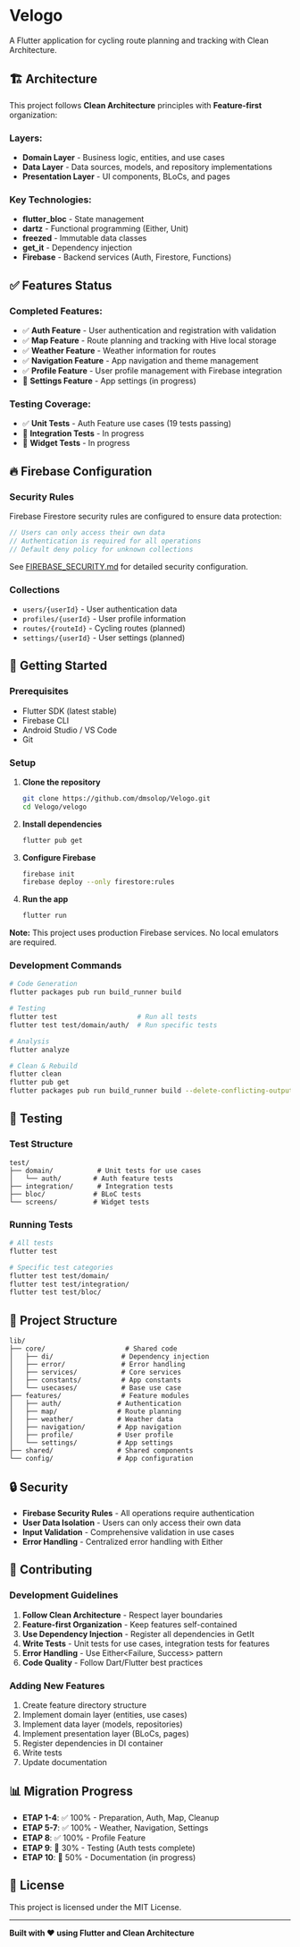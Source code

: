 # Velogo

A Flutter application for cycling route planning and tracking with Clean Architecture.

## 🏗️ Architecture

This project follows **Clean Architecture** principles with **Feature-first** organization:

### **Layers:**
- **Domain Layer** - Business logic, entities, and use cases
- **Data Layer** - Data sources, models, and repository implementations  
- **Presentation Layer** - UI components, BLoCs, and pages

### **Key Technologies:**
- **flutter_bloc** - State management
- **dartz** - Functional programming (Either, Unit)
- **freezed** - Immutable data classes
- **get_it** - Dependency injection
- **Firebase** - Backend services (Auth, Firestore, Functions)

## ✅ Features Status

### **Completed Features:**
- ✅ **Auth Feature** - User authentication and registration with validation
- ✅ **Map Feature** - Route planning and tracking with Hive local storage
- ✅ **Weather Feature** - Weather information for routes
- ✅ **Navigation Feature** - App navigation and theme management
- ✅ **Profile Feature** - User profile management with Firebase integration
- 🔄 **Settings Feature** - App settings (in progress)

### **Testing Coverage:**
- ✅ **Unit Tests** - Auth Feature use cases (19 tests passing)
- 🔄 **Integration Tests** - In progress
- 🔄 **Widget Tests** - In progress

## 🔥 Firebase Configuration

### **Security Rules**
Firebase Firestore security rules are configured to ensure data protection:

```javascript
// Users can only access their own data
// Authentication is required for all operations
// Default deny policy for unknown collections
```

See [FIREBASE_SECURITY.md](FIREBASE_SECURITY.md) for detailed security configuration.

### **Collections**
- `users/{userId}` - User authentication data
- `profiles/{userId}` - User profile information  
- `routes/{routeId}` - Cycling routes (planned)
- `settings/{userId}` - User settings (planned)

## 🚀 Getting Started

### **Prerequisites**
- Flutter SDK (latest stable)
- Firebase CLI
- Android Studio / VS Code
- Git

### **Setup**
1. **Clone the repository**
   ```bash
   git clone https://github.com/dmsolop/Velogo.git
   cd Velogo/velogo
   ```

2. **Install dependencies**
   ```bash
   flutter pub get
   ```

3. **Configure Firebase**
   ```bash
   firebase init
   firebase deploy --only firestore:rules
   ```

4. **Run the app**
   ```bash
   flutter run
   ```

**Note:** This project uses production Firebase services. No local emulators are required.

### **Development Commands**

```bash
# Code Generation
flutter packages pub run build_runner build

# Testing
flutter test                    # Run all tests
flutter test test/domain/auth/  # Run specific tests

# Analysis
flutter analyze

# Clean & Rebuild
flutter clean
flutter pub get
flutter packages pub run build_runner build --delete-conflicting-outputs
```

## 🧪 Testing

### **Test Structure**
```
test/
├── domain/           # Unit tests for use cases
│   └── auth/        # Auth feature tests
├── integration/      # Integration tests
├── bloc/            # BLoC tests
└── screens/         # Widget tests
```

### **Running Tests**
```bash
# All tests
flutter test

# Specific test categories
flutter test test/domain/
flutter test test/integration/
flutter test test/bloc/
```

## 📁 Project Structure

```
lib/
├── core/                    # Shared code
│   ├── di/                 # Dependency injection
│   ├── error/              # Error handling
│   ├── services/           # Core services
│   ├── constants/          # App constants
│   └── usecases/           # Base use case
├── features/               # Feature modules
│   ├── auth/              # Authentication
│   ├── map/               # Route planning
│   ├── weather/           # Weather data
│   ├── navigation/        # App navigation
│   ├── profile/           # User profile
│   └── settings/          # App settings
├── shared/                # Shared components
└── config/                # App configuration
```

## 🔒 Security

- **Firebase Security Rules** - All operations require authentication
- **User Data Isolation** - Users can only access their own data
- **Input Validation** - Comprehensive validation in use cases
- **Error Handling** - Centralized error handling with Either

## 🤝 Contributing

### **Development Guidelines**
1. **Follow Clean Architecture** - Respect layer boundaries
2. **Feature-first Organization** - Keep features self-contained
3. **Use Dependency Injection** - Register all dependencies in GetIt
4. **Write Tests** - Unit tests for use cases, integration tests for features
5. **Error Handling** - Use Either<Failure, Success> pattern
6. **Code Quality** - Follow Dart/Flutter best practices

### **Adding New Features**
1. Create feature directory structure
2. Implement domain layer (entities, use cases)
3. Implement data layer (models, repositories)
4. Implement presentation layer (BLoCs, pages)
5. Register dependencies in DI container
6. Write tests
7. Update documentation

## 📊 Migration Progress

- **ETAP 1-4**: ✅ 100% - Preparation, Auth, Map, Cleanup
- **ETAP 5-7**: ✅ 100% - Weather, Navigation, Settings
- **ETAP 8**: ✅ 100% - Profile Feature
- **ETAP 9**: 🔄 30% - Testing (Auth tests complete)
- **ETAP 10**: 🔄 50% - Documentation (in progress)

## 📝 License

This project is licensed under the MIT License.

---

**Built with ❤️ using Flutter and Clean Architecture**
